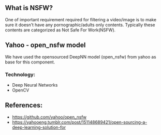## What is NSFW?
One of important requirement required for filtering a video/image is to make sure it doesn't have any pornographic/adults only contents. Typically these contents are categorized as Not Safe For Work(NSFW).

## Yahoo - open_nsfw model
We have used the opensourced DeepNN model (open_nsfw) from yahoo as base for this component.

### Technology:
- Deep Neural Networks
- OpenCV

## References:
- https://github.com/yahoo/open_nsfw
- https://yahooeng.tumblr.com/post/151148689421/open-sourcing-a-deep-learning-solution-for
